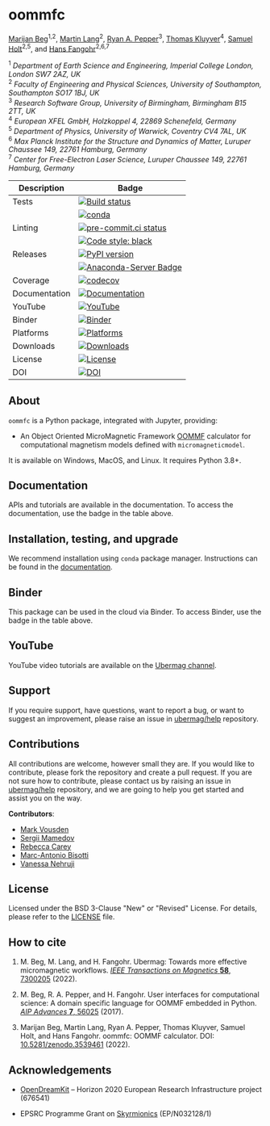 # oommfc

[Marijan Beg](https://github.com/marijanbeg)<sup>1,2</sup>, [Martin Lang](https://github.com/lang-m)<sup>2</sup>, [Ryan A. Pepper](https://github.com/rpep)<sup>3</sup>, [Thomas Kluyver](https://github.com/takluyver)<sup>4</sup>, [Samuel Holt](https://github.com/samjrholt)<sup>2,5</sup>, and [Hans Fangohr](https://github.com/fangohr)<sup>2,6,7</sup>

<sup>1</sup> *Department of Earth Science and Engineering, Imperial College London, London SW7 2AZ, UK*  
<sup>2</sup> *Faculty of Engineering and Physical Sciences, University of Southampton, Southampton SO17 1BJ, UK*  
<sup>3</sup> *Research Software Group, University of Birmingham, Birmingham B15 2TT, UK*  
<sup>4</sup> *European XFEL GmbH, Holzkoppel 4, 22869 Schenefeld, Germany*  
<sup>5</sup> *Department of Physics, University of Warwick, Coventry CV4 7AL, UK*  
<sup>6</sup> *Max Planck Institute for the Structure and Dynamics of Matter, Luruper Chaussee 149, 22761 Hamburg, Germany*  
<sup>7</sup> *Center for Free-Electron Laser Science, Luruper Chaussee 149, 22761 Hamburg, Germany*  


| Description | Badge |
| --- | --- |
| Tests | [![Build status](https://github.com/ubermag/oommfc/workflows/workflow/badge.svg)](https://github.com/ubermag/oommfc/actions?query=workflow%3Aworkflow) |
|       | [![conda](https://github.com/ubermag/oommfc/workflows/conda/badge.svg)](https://github.com/ubermag/oommfc/actions?query=workflow%3Aconda) |
| Linting | [![pre-commit.ci status](https://results.pre-commit.ci/badge/github/ubermag/oommfc/master.svg)](https://results.pre-commit.ci/latest/github/ubermag/oommfc/master) |
|         | [![Code style: black](https://img.shields.io/badge/code%20style-black-000000.svg)](https://github.com/psf/black) |
| Releases | [![PyPI version](https://badge.fury.io/py/oommfc.svg)](https://badge.fury.io/py/oommfc) |
|          | [![Anaconda-Server Badge](https://anaconda.org/conda-forge/oommfc/badges/version.svg)](https://anaconda.org/conda-forge/oommfc) |
| Coverage | [![codecov](https://codecov.io/gh/ubermag/oommfc/branch/master/graph/badge.svg?token=hcK4fofmrL)](https://codecov.io/gh/ubermag/oommfc) |
| Documentation | [![Documentation](https://img.shields.io/badge/Docs-ubermag.github.io-blue)](https://ubermag.github.io/documentation/oommfc.html) |
| YouTube | [![YouTube](https://img.shields.io/badge/YouTube-ubermag-blue)](https://www.youtube.com/channel/UC7MSqVQSMFV42R1jAYmKGLg) |
| Binder | [![Binder](https://mybinder.org/badge_logo.svg)](https://mybinder.org/v2/gh/ubermag/oommfc/latest?urlpath=lab/tree/docs) |
| Platforms | [![Platforms](https://anaconda.org/conda-forge/oommfc/badges/platforms.svg)](https://anaconda.org/conda-forge/oommfc) |
| Downloads | [![Downloads](https://anaconda.org/conda-forge/oommfc/badges/downloads.svg)](https://anaconda.org/conda-forge/oommfc) |
| License | [![License](https://img.shields.io/badge/License-BSD%203--Clause-blue.svg)](https://opensource.org/licenses/BSD-3-Clause) |
| DOI | [![DOI](https://zenodo.org/badge/67028400.svg)](https://zenodo.org/badge/latestdoi/67028400) |

## About

`oommfc` is a Python package, integrated with Jupyter, providing:

- An Object Oriented MicroMagnetic Framework [OOMMF](https://math.nist.gov/oommf/) calculator for computational magnetism models defined with `micromagneticmodel`.


It is available on Windows, MacOS, and Linux. It requires Python 3.8+.

## Documentation

APIs and tutorials are available in the documentation. To access the documentation, use the badge in the table above.

## Installation, testing, and upgrade

We recommend installation using `conda` package manager. Instructions can be found in the [documentation](https://ubermag.github.io/installation.html).

## Binder

This package can be used in the cloud via Binder. To access Binder, use the badge in the table above.

## YouTube

YouTube video tutorials are available on the [Ubermag channel](https://www.youtube.com/channel/UC7MSqVQSMFV42R1jAYmKGLg).

## Support

If you require support, have questions, want to report a bug, or want to suggest an improvement, please raise an issue in [ubermag/help](https://github.com/ubermag/help) repository.

## Contributions

All contributions are welcome, however small they are. If you would like to contribute, please fork the repository and create a pull request. If you are not sure how to contribute, please contact us by raising an issue in [ubermag/help](https://github.com/ubermag/help) repository, and we are going to help you get started and assist you on the way.

**Contributors**:

- [Mark Vousden](https://github.com/mvousden)
- [Sergii Mamedov](https://github.com/sergii-mamedov)
- [Rebecca Carey](https://github.com/rlc2v07)
- [Marc-Antonio Bisotti](https://github.com/logicabrity)
- [Vanessa Nehruji](https://github.com/vanessanehruji)

## License

Licensed under the BSD 3-Clause "New" or "Revised" License. For details, please refer to the [LICENSE](LICENSE) file.

## How to cite

1. M. Beg, M. Lang, and H. Fangohr. Ubermag: Towards more effective micromagnetic workflows. [*IEEE Transactions on Magnetics* **58**, 7300205](https://doi.org/10.1109/TMAG.2021.3078896) (2022).

2. M. Beg, R. A. Pepper, and H. Fangohr. User interfaces for computational science: A domain specific language for OOMMF embedded in Python. [*AIP Advances* **7**, 56025](http://aip.scitation.org/doi/10.1063/1.4977225) (2017).

3. Marijan Beg, Martin Lang, Ryan A. Pepper, Thomas Kluyver, Samuel Holt, and Hans Fangohr. oommfc: OOMMF calculator. DOI: [10.5281/zenodo.3539461](http://doi.org/10.5281/zenodo.3539461) (2022).

## Acknowledgements

- [OpenDreamKit](http://opendreamkit.org/) – Horizon 2020 European Research Infrastructure project (676541)

- EPSRC Programme Grant on [Skyrmionics](http://www.skyrmions.ac.uk) (EP/N032128/1)
